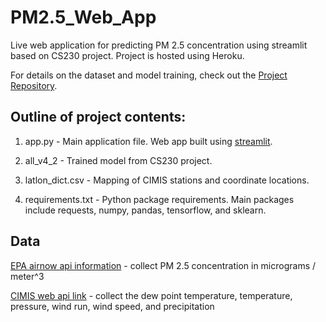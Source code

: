 # PM2.5_Web_App
Live web application for predicting PM 2.5 concentration using streamlit based on CS230 project. Project is hosted using Heroku.

For details on the dataset and model training, check out the [Project Repository](https://github.com/jackseagrist/Forecasting_PM25_LSTM).

## Outline of project contents:

1. app.py - Main application file. Web app built using [streamlit](https://www.streamlit.io/).

2. all_v4_2 - Trained model from CS230 project.

3. latlon_dict.csv - Mapping of CIMIS stations and coordinate locations.

4. requirements.txt - Python package requirements. Main packages include requests, numpy, pandas, tensorflow, and sklearn.

## Data

[EPA airnow api information](https://docs.airnowapi.org/) - collect PM 2.5 concentration in micrograms / meter^3

[CIMIS web api link](https://et.water.ca.gov/Rest/Index) - collect the dew point temperature, temperature, pressure, wind run, wind speed, and precipitation
